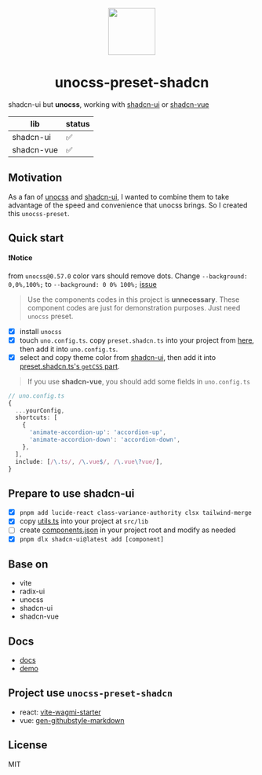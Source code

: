 <p align="center">
  <img align="center" with="96" height="96" src="./public/logo.svg" />
  <h1 align="center">unocss-preset-shadcn</h1>
</p>

shadcn-ui but **unocss**, working with [shadcn-ui](https://ui.shadcn.com/) or [shadcn-vue](https://www.shadcn-vue.com/)

| lib | status |
| ---- | ---- |
| shadcn-ui | ✅ |
| shadcn-vue | ✅ |

## Motivation

As a fan of [unocss](https://unocss.dev/) and [shadcn-ui](https://ui.shadcn.com/), I wanted to combine them to take advantage of the speed and convenience that unocss brings. So I created this `unocss-preset`.

## Quick start

**❗️Notice**

from `unocss@0.57.0` color vars should remove dots. Change `--background: 0,0%,100%;` to `--background: 0 0% 100%;` [issue](https://github.com/unocss/unocss/issues/3274)

> Use the components codes in this project is **unnecessary**. These component codes are just for demonstration purposes. Just need `unocss` preset.

- [x] install `unocss`
- [x] touch `uno.config.ts`. copy `preset.shadcn.ts` into your project from [here](https://github.com/fisand/uno-shadcn-ui/blob/main/preset.shadcn.ts), then add it into `uno.config.ts`.
- [x] select and copy theme color from [shadcn-ui](https://ui.shadcn.com/themes), then add it into [preset.shadcn.ts's `getCSS` part](https://github.com/fisand/unocss-preset-shadcn/blob/6637e3dccc2389c3260b15ef97bf140a8716a041/preset.shadcn.ts#L22-L66).

> If you use **shadcn-vue**, you should add some fields in `uno.config.ts`

```ts
// uno.config.ts
{
  ...yourConfig,
  shortcuts: [
    {
      'animate-accordion-up': 'accordion-up',
      'animate-accordion-down': 'accordion-down',
    },
  ],
  include: [/\.ts/, /\.vue$/, /\.vue\?vue/],
}
```

## Prepare to use shadcn-ui

- [x] `pnpm add lucide-react class-variance-authority clsx tailwind-merge`
- [x] copy [utils.ts](https://github.com/fisand/uno-shadcn-ui/blob/main/src/lib/utils.ts) into your project at `src/lib`
- [ ] create [components.json](https://github.com/fisand/uno-shadcn-ui/blob/main/components.json) in your project root and modify as needed
- [x] `pnpm dlx shadcn-ui@latest add [component]`

## Base on

- vite
- radix-ui
- unocss
- shadcn-ui
- shadcn-vue

## Docs

- [docs](https://uno-shadcn-doc.vercel.app/)
- [demo](https://uno-shadcn.netlify.app/)

## Project use `unocss-preset-shadcn`

- react: [vite-wagmi-starter](https://github.com/fisand/vite-wagmi-starter)
- vue: [gen-githubstyle-markdown](https://github.com/fisand/get-githubstyle-markdown)

## License

MIT
